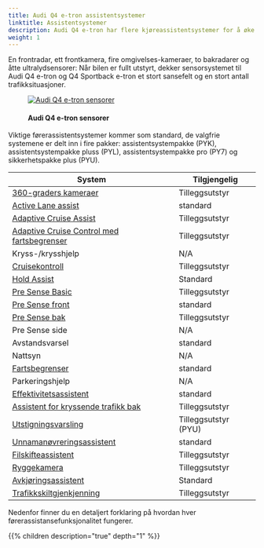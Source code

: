 ```yaml
---
title: Audi Q4 e-tron assistentsystemer
linktitle: Assistentsystemer
description: Audi Q4 e-tron har flere kjøreassistentsystemer for å øke sikkerheten og gjøre hver kjøring mer komfortabel.
weight: 1
---
```

<!-- markdownlint-disable MD033 -->
En frontradar, ett frontkamera, fire omgivelses-kameraer, to bakradarer og åtte ultralydsensorer: Når bilen er fullt utstyrt, dekker sensorsystemet til Audi Q4 e-tron og Q4 Sportback e-tron et stort sansefelt og en stort antall trafikksituasjoner.

 <figure>
    <a href="https://media.electrichasgoneaudi.net/multimedia/models/q4-e-tron/technology/drivingassistance/sensors.jpg">
        <img src="https://media.electrichasgoneaudi.net/multimedia/models/q4-e-tron/technology/drivingassistance/sensorss.jpg"
        alt="Audi Q4 e-tron sensorer" title="Audi Q4 e-tron sensorer">
    </a>
    <figcaption><h4>Audi Q4 e-tron sensorer</h4></figcaption>
</figure>
 
 Viktige førerassistentsystemer kommer som standard, de valgfrie systemene er delt inn i fire pakker: assistentsystempakke (PYK), assistentsystempakke pluss (PYL), assistentsystempakke pro (PY7) og sikkerhetspakke plus (PYU).

| **System** | **Tilgjengelig** |
| ----------- | ----------- |
| [360-graders kameraer](360camera) | Tilleggsutstyr |
| [Active Lane assist](activelaneassist) | standard |
| [Adaptive Cruise Assist](adaptivecruiseassist) | Tilleggsutstyr |
| [Adaptive Cruise Control med fartsbegrenser](adaptivecruisecontrol) | Tilleggsutstyr |
| Kryss-/krysshjelp | N/A |
| [Cruisekontroll](cruisecontrol) | Tilleggsutstyr |
| [Hold Assist](holdassist) | Standard |
| [Pre Sense Basic](presensebasic) | Tilleggsutstyr |
| [Pre Sense front](presensefront) | standard |
| [Pre Sense bak](presenserear) | Tilleggsutstyr |
| Pre Sense side | N/A |
| Avstandsvarsel | standard |
| Nattsyn | N/A |
| [Fartsbegrenser](hastighetsbegrenser) | standard |
| Parkeringshjelp | N/A |
| [Effektivitetsassistent](predictiveefficiencyassist) | standard |
| [Assistent for kryssende trafikk bak](crosstrafficassistrear) | Tilleggsutstyr |
| [Utstigningsvarsling](exitwarning) | Tilleggsutstyr (PYU) |
| [Unnamanøvreringsassistent](collisionavoidanceassist) | standard |
| [Filskifteassistent](sideassist) | Tilleggsutstyr |
| [Ryggekamera](reversingcamera) | Tilleggsutstyr |
| [Avkjøringsassistent](turnassist) | Standard |
| [Trafikkskiltgjenkjenning](trafficsignrecognition) | Tilleggsutstyr |

 Nedenfor finner du en detaljert forklaring på hvordan hver førerassistansefunksjonalitet fungerer.


{{% children description="true" depth="1" %}}
